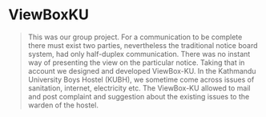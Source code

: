 # ViewBoxKU
> This was our group project. For a communication to be complete there
  must exist two parties, nevertheless the traditional notice board system,
  had only half-duplex communication. There was no instant way of
  presenting the view on the particular notice. Taking that in account we
  designed and developed ViewBox-KU. In the Kathmandu University Boys
  Hostel (KUBH), we sometime come across issues of sanitation, internet,
  electricity etc. The ViewBox-KU allowed to mail and post complaint and
  suggestion about the existing issues to the warden of the hostel.
